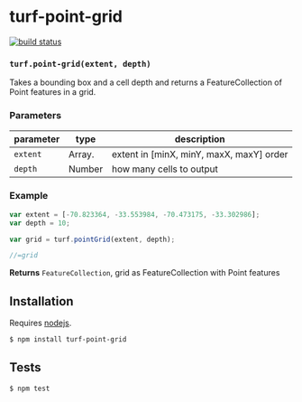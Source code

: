 # turf-point-grid

[![build status](https://secure.travis-ci.org/Turfjs/turf-point-grid.png)](http://travis-ci.org/Turfjs/turf-point-grid)




### `turf.point-grid(extent, depth)`

Takes a bounding box and a cell depth and returns a FeatureCollection of Point features in a grid.


### Parameters

| parameter | type           | description                              |
| --------- | -------------- | ---------------------------------------- |
| `extent`  | Array.<number> | extent in [minX, minY, maxX, maxY] order |
| `depth`   | Number         | how many cells to output                 |


### Example

```js
var extent = [-70.823364, -33.553984, -70.473175, -33.302986];
var depth = 10;

var grid = turf.pointGrid(extent, depth);

//=grid
```


**Returns** `FeatureCollection`, grid as FeatureCollection with Point features

## Installation

Requires [nodejs](http://nodejs.org/).

```sh
$ npm install turf-point-grid
```

## Tests

```sh
$ npm test
```


